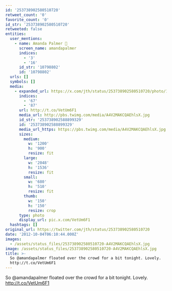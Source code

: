 ```yaml
---
id: '253738902580510720'
retweet_count: '0'
favorite_count: '0'
id_str: '253738902580510720'
retweeted: false
entities:
  user_mentions:
    - name: Amanda Palmer 🎹
      screen_name: amandapalmer
      indices:
        - '3'
        - '16'
      id_str: '10798802'
      id: '10798802'
  urls: []
  symbols: []
  media:
    - expanded_url: https://x.com/jth/status/253738902580510720/photo/1
      indices:
        - '67'
        - '87'
      url: http://t.co/VetUm6F1
      media_url: http://pbs.twimg.com/media/A4V2MAKCQAEhlsX.jpg
      id_str: '253738902588899329'
      id: '253738902588899329'
      media_url_https: https://pbs.twimg.com/media/A4V2MAKCQAEhlsX.jpg
      sizes:
        medium:
          w: '1200'
          h: '900'
          resize: fit
        large:
          w: '2048'
          h: '1536'
          resize: fit
        small:
          w: '680'
          h: '510'
          resize: fit
        thumb:
          w: '150'
          h: '150'
          resize: crop
      type: photo
      display_url: pic.x.com/VetUm6F1
  hashtags: []
original_url: https://twitter.com/jth/status/253738902580510720
date: '2012-10-04T06:10:44.000Z'
images:
  - /assets/status_files/253738902580510720-A4V2MAKCQAEhlsX.jpg
image: /assets/status_files/253738902580510720-A4V2MAKCQAEhlsX.jpg
title: >-
  So @amandapalmer floated over the crowd for a bit tonight. Lovely.
  http://t.co/VetUm6F1
---
```


So @amandapalmer floated over the crowd for a bit tonight. Lovely. http://t.co/VetUm6F1